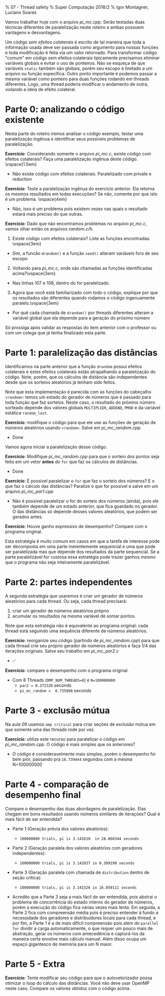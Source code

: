 % 07 - Thread safety
% Super Computação 2018/2
% Igor Montagner, Luciano Soares

Vamos trabalhar hoje com o arquivo *pi_mc.cpp*. Serão testadas duas técnicas diferentes de paralelização neste roteiro e ambas possuem vantagens e desvantagens.

Um código *sem efeitos colaterais* é escrito de tal maneira que toda a informação usada deve ser passada como argumento para nossas funções e toda modificação é feita via um valor retornado. Para transformar código "comum" em código sem efeitos colaterais tipicamente precisamos eliminar variáveis globais e evitar o uso de ponteiros. Não se esqueça de que variáveis `static` também são globais, porém seu escopo é limitado a um arquivo ou função específica. Outro ponto importante é podemos passar a mesma variável como ponteiro para duas funções rodando em threads diferentes. Logo, uma thread poderia modificar o andamento de outra, violando a ideia de efeito colateral. 

# Parte 0: analizando o código existente

Nesta parte do roteiro iremos analisar o código exemplo, testar uma paralelização ingênua e identificar seus possíveis problemas de paralelização.

**Exercício**: Considerando somente o arquivo *pi_mc.c*, existe código com  efeitos colaterais? Faça uma paralelização ingênua deste código. \vspace{1.5em}

- Não existe código com efeitos colaterais. Paralelizado com private e reduction

**Exercício**: Teste a paralelização ingênua do exercício anterior. Ela retorna os mesmos resultados em todas execuções? Se não, comente por que isto é um problema. \vspace{4em}

- Não, isso é um problema pois existem vezes nas quais o resultado estará mais preciso do que outras.

**Exercício**: Dado que não encontramos problemas no arquivo *pi_mc.c*, vamos olhar então os arquivos *random.c/h*. 

1. Existe código com efeitos colaterais? Liste as funções encontradas. \vspace{3em}

- Sim, a funcão `drandom()` e a função `seed()` alteram variáveis fora de seu escopo

2. Voltando para *pi_mc.c*, onde são chamadas as funções identificadas acima?\vspace{3em}

- Nas linhas 107 e 108, dentro do for paralelizado.


3. Agora que você está familiarizado com todo o código, explique por que os resultados são diferentes quando rodamos o código ingenuamente paralelo.\vspace{3em}

- Por quê cada chamada de `drandom()` por threads diferentes alteram a variável global que ela depende para a geração do próximo número

Só prossiga após validar as respostas do item anterior com o professor ou com um colega que já tenha finalizado esta parte.

# Parte 1: paralelização das distâncias

Identificamos na parte anterior que a função `drandom` possui efeitos colaterais e estes efeitos colaterais estão atrapalhando a paralelização do código. Note, porém, que os cálculos de distância são independentes desde que os sorteios aleatórios já tenham sido feitos. 

Note que esta implementação é parecida com as funções do cabeçalho `<random>`: temos um estado do gerador de números que é passado para toda função que faz sorteios. Neste caso, o resultado do próximo número sorteado depende dos valores globais `MULTIPLIER`, `ADDEND`, `PMOD` e da variável estática `random_last`.

**Exercício**: modifique o código para que ele use as funções de geração de números aleatórios usando `<random>`. Salve em *pi_mc_random.cpp*.

- Done

Vamos agora iniciar a paralelização desse código.

**Exercício**: Modifique *pi_mc_random.cpp* para que o sorteio dos pontos seja feito em um vetor **antes** do `for` que faz os cálculos de distâncias.

- Done

**Exercício**:  É possível paralelizar o `for` que faz o sorteio dos números? E o que faz o cálculo das distâncias? Paralize o que for possível e salve em um arquivo *pi_mc_par1.cpp*

- Não é possível paralelizar o for do sorteio dos números (ainda), pois ele também depende de um estado anterior, que fica guardado no gerador. O das distâncias só depende desses valores aleatórios, que podem ser gerados antes.


**Exercício**: Houve ganho expressivo de desempenho? Compare com o programa original.

Esta estratégia é muito comum em casos em que a tarefa de interesse pode ser decomposta em uma parte inerentemente sequencial e uma que pode ser paralelizada mas que depende dos resultados da parte sequencial. Se a parte paralelizável for custosa essa estratégia pode trazer ganhos mesmo que o programa não seja inteiramente paralelizável. 

# Parte 2: partes independentes

A segunda estratégia que usaremos é criar um gerador de números aleatórios para cada thread. Ou seja, cada thread precisará:

1. criar um gerador de números aleatórios próprio
1. acumular os resultados na mesma variável de somar pontos. 

Note que esta estratégia não é equivalente ao programa original: cada thread está seguindo uma sequência diferente de números aleatórios. 

**Exercício**: reorganize seu código (partindo de *pi_mc_random.cpp*) para que cada thread crie seu próprio gerador de números aleatórios e faça 1/4 das iterações originais. Salve seu trabalho em *pi_mc_par2.c*

- ✅

**Exercício**: compare o desempenho com o programa original. 

- Com 8 Threads (`OMP_NUM_THREADS=8`) e `N=100000000`:
    - `par2 = 0.372320` seconds
    - `pi_mc_random =  0.735890` seconds

# Parte 3 - exclusão mútua

Na aula *09* usamos `omp critical` para criar seções de exclusão mútua em que somente uma das threads rode por vez. 

**Exercício**: utilize este recurso para paralelizar o código em *pi_mc_random.cpp*. O código é mais simples que os anteriores?

- O código é consideravelmente mais simples, porém o desempenho foi bem pior, passando pra `16.739444` segundos com a mesma N=100000000

# Parte 4 - comparação de desempenho final

Compare o desempenho das duas abordagens de paralelização. Elas chegam em bons resultados usando números similares de iterações? Qual é mais fácil de ser entendida?

- Parte 1 (Geração prévia dos valores aleatórios):
  - `100000000 trials, pi is 3.141610  in 28.868344 seconds`
- Parte 2 (Geração paralela dos valores aleatórios com geradores independentes):
  - `100000000 trials, pi is 3.142037 in 0.389198 seconds`
- Parte 3 (Geração paralela com chamada de `distribution` dentro de seção crítica):
  - `100000000 trials, pi is 3.141526 in 16.059111 seconds`

- Acredito que a Parte 3 seja a mais fácil de ser entendida, pois abstrai o problema de concorrência do estado interno do gerador de números, porém a execução do código fica várias vezes mais lenta. Em seguida, a Parte 2 fica com compreensão média pois é preciso entender à fundo a necessidade dos geradores e distribuidores locais para cada thread, e por fim, a Parte 1 é a de mais difícil compreensão pois além do `parallel for` dividir a carga automaticamente, o que requer um pouco mais de abstração, gerar os números com antecedência e capturá-los da maneira certa envolve mais cálculo manual. Além disso ocupa um espaço gigantesco de memória para um N maior.

# Parte 5 - Extra

**Exercício**: Tente modificar seu código para que o autovetorizador possa otimizar o loop do cálculo das distâncias. Você não deve usar OpenMP neste caso. Compare os valores obtidos com o código acima.